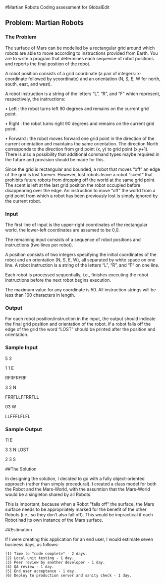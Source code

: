#Martian Robots
Coding assessment for GlobalEdit

## Problem: Martian Robots

### The Problem

The surface of Mars can be modelled by a rectangular grid around which robots are able to move according to instructions provided from Earth. You are to write a program that determines each sequence of robot positions and reports the final position of the robot.

A robot position consists of a grid coordinate (a pair of integers: x-coordinate followed by ycoordinate) and an orientation (N, S, E, W for north, south, east, and west).

A robot instruction is a string of the letters “L”, “R”, and “F” which represent, respectively, the instructions:

• Left : the robot turns left 90 degrees and remains on the current grid point.

• Right : the robot turns right 90 degrees and remains on the current grid point.

• Forward : the robot moves forward one grid point in the direction of the current orientation and maintains the same orientation. The direction North corresponds to the direction from grid point (x, y) to grid point (x,y+1). There is also a possibility that additional command types maybe required in the future and provision should be made for this.

Since the grid is rectangular and bounded, a robot that moves “off” an edge of the grid is lost forever. However, lost robots leave a robot “scent” that prohibits future robots from dropping off the world at the same grid point. The scent is left at the last grid position the robot occupied before disappearing over the edge. An instruction to move “off” the world from a grid point from which a robot has been previously lost is simply ignored by the current robot.

### Input

The first line of input is the upper-right coordinates of the rectangular world, the lower-left coordinates are assumed to be 0,0.

The remaining input consists of a sequence of robot positions and instructions (two lines per robot).

A position consists of two integers specifying the initial coordinates of the robot and an orientation (N, S, E, W), all separated by white space on one line. A robot instruction is a string of the letters “L”, “R”, and “F” on one line.

Each robot is processed sequentially, i.e., finishes executing the robot instructions before the next robot begins execution.

The maximum value for any coordinate is 50. All instruction strings will be less than 100 characters in length.

### Output

For each robot position/instruction in the input, the output should indicate the final grid position and orientation of the robot. If a robot falls off the edge of the grid the word “LOST” should be printed after the position and orientation.

### Sample Input

5 3

1 1 E

RFRFRFRF

3 2 N

FRRFLLFFRRFLL

03 W

LLFFFLFLFL

### Sample Output

11 E

3 3 N LOST

2 3 S

##The Solution

In designing the solution, I decided to go with a fully object-oriented approach (rather than simply procedural).  I created a class model for both the Robot and the Mars-World, with the assumtion that the Mars-World would be a singleton shared by all Robots.

This is important, because when a Robot "falls off" the surface, the Mars surface needs to be appropriately marked for the benefit of the other Robots (i.e., so they don't also fall off).  This would be impractical if each Robot had its own instance of the Mars surface.

##Estimation

If I were creating this application for an end user, I would estimate seven business days, as follows:

	(1) Time to "code complete" - 2 days.
	(2) Local unit testing - 1 day.
	(3) Peer review by another developer - 1 day.
	(4) QA review - 1 day.
	(5) End user acceptance - 1 day.
	(6) Deploy to production server and sanity check - 1 day.

